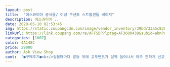```yaml
---
layout: post 
title:  "에스콰이아 공식몰/ 여성 쿠션투 스트랩샌들 베이지" 
description: 에스콰이아 ..
date: 2020-05-10 02:53:45 
img: https://static.coupangcdn.com/image/vendor_inventory/39bd/33a5c8302d2f5b815171a18048f1c27ca93e9a0cb1a52379c4280c6fd5d3.jpg 
linkUrl: https://link.coupang.com/re/AFFSDP?lptag=AF3600438&subid=ahnPublicAsk&pageKey=234178554&itemId=743786264&vendorItemId=4877603215&traceid=V0-113-d18cb23fd1cd16f0 
categories: [1007] 
color: 4A148C 
price: 29000 
author: Ask View Shop 
cont:  "●구매후기●<br/>걸을때마다 발등 위에 고푸밴드가 살짝 늘어나서 아주 편하게 신고 있어요<br/>뒤끔치가 줄이조금크네요<br/>제가 발등이 높고 발볼도 넓어 예쁜 샌들은 생각도 못하고 사는데 이건 한치수 크게 주문했더니 딱 좋네요!<br/>핑크가 인디핑크같어요<br/>" 
---
```

